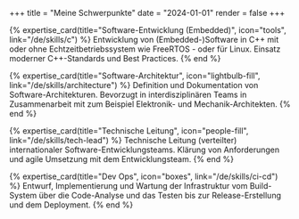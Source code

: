 +++
title = "Meine Schwerpunkte"
date = "2024-01-01"
render = false
+++

{% expertise_card(title="Software-Entwicklung (Embedded)", icon="tools", link="/de/skills/c") %}
Entwicklung von (Embedded-)Software in C++ mit oder ohne Echtzeitbetriebssystem wie FreeRTOS - oder für Linux. Einsatz moderner C++-Standards und Best Practices.
{% end %}

{% expertise_card(title="Software-Architektur", icon="lightbulb-fill", link="/de/skills/architecture") %}
Definition und Dokumentation von Software-Architekturen. Bevorzugt in interdisziplinären Teams in Zusammenarbeit mit zum Beispiel Elektronik- und Mechanik-Architekten.
{% end %}

{% expertise_card(title="Technische Leitung", icon="people-fill", link="/de/skills/tech-lead") %}
Technische Leitung (verteilter) internationaler Software-Entwicklungsteams. Klärung von Anforderungen und agile Umsetzung mit dem Entwicklungsteam.
{% end %}

{% expertise_card(title="Dev Ops", icon="boxes", link="/de/skills/ci-cd") %}
Entwurf, Implementierung und Wartung der Infrastruktur vom Build-System über die Code-Analyse und das Testen bis zur Release-Erstellung und dem Deployment.
{% end %}